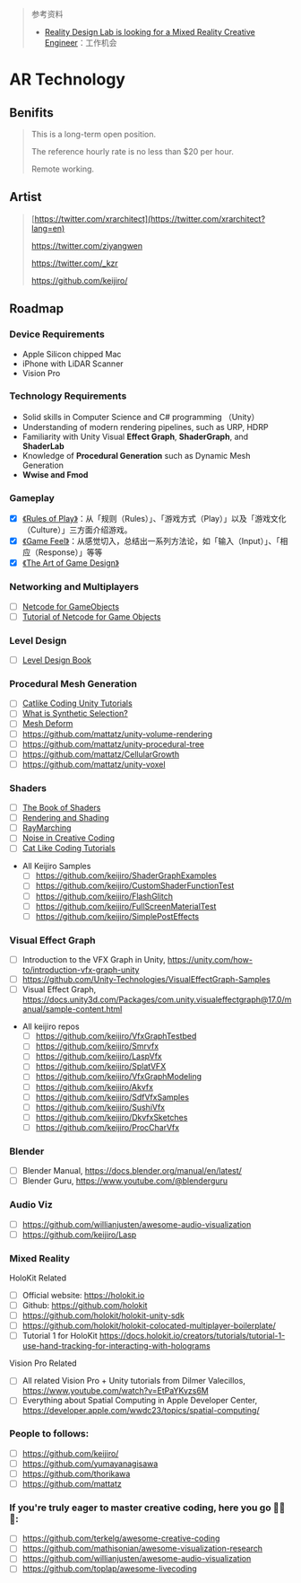 > 参考资料
>
> - [Reality Design Lab is looking for a Mixed Reality Creative Engineer](https://realitydeslab.notion.site/Reality-Design-Lab-is-looking-for-a-Mixed-Reality-Creative-Engineer-11d1e21418414075a23c7018590cc38f#5f1ddc50754b4efcbd7535b124a333c9)：工作机会

# AR Technology

##  Benifits

> This is a long-term open position.
>
> The reference hourly rate is no less than $20 per hour. 
>
> Remote working.



## Artist

> [https://twitter.com/xrarchitect](https://twitter.com/xrarchitect?lang=en)
>
> https://twitter.com/ziyangwen
>
> https://twitter.com/_kzr
>
> https://github.com/keijiro/



## Roadmap

### Device Requirements

- Apple Silicon chipped Mac
- iPhone with LiDAR Scanner
- Vision Pro 



### Technology Requirements

- Solid skills in Computer Science and C# programming （Unity）
- Understanding of modern rendering pipelines,  such as URP, HDRP
- Familiarity with Unity Visual **Effect Graph**, **ShaderGraph**, and **ShaderLab**
- Knowledge of **Procedural Generation** such as Dynamic Mesh Generation 
- **Wwise and Fmod**



### Gameplay

- [x] [《Rules of Play》](https://www.hup.harvard.edu/books/9780674005815)：从「规则（Rules）」、「游戏方式（Play）」以及「游戏文化（Culture）」三方面介绍游戏。
- [x] [《Game Feel》](https://www.amazon.com/Game-Feel-Designers-Sensation-Kaufmann/dp/0123743281)：从感觉切入，总结出一系列方法论，如「输入（Input）」、「相应（Response）」等等
- [x] [《The Art of Game Design》](https://schellgames.com/art-of-game-design)

### Networking and Multiplayers

- [ ] [Netcode for GameObjects](https://docs-multiplayer.unity3d.com/netcode/current/about/)
- [ ] [Tutorial of Netcode for Game Objects](https://www.youtube.com/watch?v=swIM2z6Foxk)

### Level Design

- [ ] [Level Design Book](https://book.leveldesignbook.com/)

### Procedural Mesh Generation

- [ ] [Catlike Coding Unity Tutorials](https://catlikecoding.com/unity/tutorials/procedural-meshes/)
- [ ] [What is Synthetic Selection?](https://www.youtube.com/watch?v=iNXzOuc9UWo)
- [ ] [Mesh Deform](https://github.com/keenanwoodall/Deform)
- [ ] https://github.com/mattatz/unity-volume-rendering
- [ ] https://github.com/mattatz/unity-procedural-tree
- [ ] https://github.com/mattatz/CellularGrowth
- [ ] https://github.com/mattatz/unity-voxel

### Shaders

- [ ] [The Book of Shaders](https://thebookofshaders.com/)
- [ ] [Rendering and Shading](https://learn.unity.com/tutorial/rendering-and-shading)
- [ ] [RayMarching](https://www.shadertoy.com/view/4dSfRc)
- [ ] [Noise in Creative Coding](https://varun.ca/noise/)
- [ ] [Cat Like Coding Tutorials](https://catlikecoding.com/unity/tutorials/)
- All Keijiro Samples
  - [ ] https://github.com/keijiro/ShaderGraphExamples
  - [ ] https://github.com/keijiro/CustomShaderFunctionTest
  - [ ] https://github.com/keijiro/FlashGlitch
  - [ ] https://github.com/keijiro/FullScreenMaterialTest
  - [ ] https://github.com/keijiro/SimplePostEffects

### Visual Effect Graph

- [ ] Introduction to the VFX Graph in Unity, https://unity.com/how-to/introduction-vfx-graph-unity
- [ ] https://github.com/Unity-Technologies/VisualEffectGraph-Samples
- [ ] Visual Effect Graph, https://docs.unity3d.com/Packages/com.unity.visualeffectgraph@17.0/manual/sample-content.html
- All keijiro repos
  - [ ] https://github.com/keijiro/VfxGraphTestbed
  - [ ] https://github.com/keijiro/Smrvfx
  - [ ] https://github.com/keijiro/LaspVfx
  - [ ] https://github.com/keijiro/SplatVFX
  - [ ] https://github.com/keijiro/VfxGraphModeling
  - [ ] https://github.com/keijiro/Akvfx
  - [ ] https://github.com/keijiro/SdfVfxSamples
  - [ ] https://github.com/keijiro/SushiVfx
  - [ ] https://github.com/keijiro/DkvfxSketches
  - [ ] https://github.com/keijiro/ProcCharVfx

### Blender

- [ ] Blender Manual, https://docs.blender.org/manual/en/latest/
- [ ] Blender Guru, https://www.youtube.com/@blenderguru

### Audio Viz

- [ ] https://github.com/willianjusten/awesome-audio-visualization
- [ ] https://github.com/keijiro/Lasp

### Mixed Reality

HoloKit Related

- [ ] Official website: https://holokit.io
- [ ] Github: https://github.com/holokit
- [ ] https://github.com/holokit/holokit-unity-sdk
- [ ] https://github.com/holokit/holokit-colocated-multiplayer-boilerplate/
- [ ] Tutorial 1 for HoloKit https://docs.holokit.io/creators/tutorials/tutorial-1-use-hand-tracking-for-interacting-with-holograms

Vision Pro Related

- [ ] All related Vision Pro + Unity tutorials from Dilmer Valecillos, https://www.youtube.com/watch?v=EtPaYKvzs6M
- [ ] Everything about Spatial Computing in Apple Developer Center, https://developer.apple.com/wwdc23/topics/spatial-computing/

### People to follows:

- [ ] https://github.com/keijiro/
- [ ] https://github.com/yumayanagisawa
- [ ] https://github.com/thorikawa
- [ ] https://github.com/mattatz

### If you're truly eager to master creative coding, here you go **🤯🤯🤯**:

- [ ] https://github.com/terkelg/awesome-creative-coding
- [ ] https://github.com/mathisonian/awesome-visualization-research
- [ ] https://github.com/willianjusten/awesome-audio-visualization
- [ ] https://github.com/toplap/awesome-livecoding